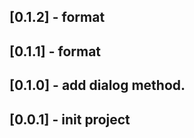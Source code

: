 ## [0.1.2] - format

## [0.1.1] - format

## [0.1.0] - add dialog method.

## [0.0.1] - init project

